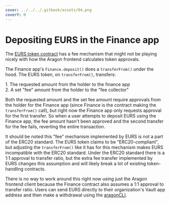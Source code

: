```yaml
---
cover: ../../../.gitbook/assets/04.png
coverY: 0
---
```


# Depositing EURS in the Finance app

The [EURS token contract](https://etherscan.io/address/db25f211ab05b1c97d595516f45794528a807ad8#contracts) has a fee mechanism that might not be playing nicely with how the Aragon frontend calculates token approvals.

The Finance app's `Finance.deposit()` does a `transferFrom()` under the hood. The EURS token, on `transferFrom()`, transfers:

1\. The requested amount from the holder to the finance app\
2\. A set "fee" amount from the holder to the "fee collector"

Both the requested amount and the set fee amount require approvals from the holder for the Finance app (since Finance is the contract making the `transferFrom()` call), but right now the Finance app only requests approval for the first transfer. So when a user attempts to deposit EURS using the Finance app, the fee amount hasn't been approved and the second transfer for the fee fails, reverting the entire transaction.

It should be noted this "fee" mechanism implemented by EURS is not a part of the ERC20 standard. The EURS token claims to be "ERC20-compliant", but adjusting the `transferFrom()` like it has for this mechanism makes EURS incompatible with the ERC20 standard. Under the ERC20 standard there is a 1:1 approval to transfer ratio, but the extra fee transfer implemented by EURS changes this assumption and will likely break a lot of existing token-handling contracts.

There is no way to work around this right now using just the Aragon frontend client because the Finance contract also assumes a 1:1 approval to transfer ratio. Users can send EURS directly to their organization's Vault app address and then make a withdrawal using the [aragonCLI](https://hack.aragon.org/docs/cli-intro.html).

